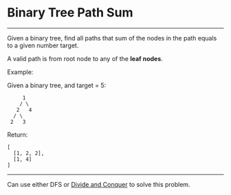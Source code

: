 # Binary Tree Path Sum
---

Given a binary tree, find all paths that sum of the nodes in the path equals to a given number target.

A valid path is from root node to any of the **leaf nodes**.

Example:

Given a binary tree, and target = 5:
```
     1
    / \
   2   4
  / \
 2   3
```

Return:
```
[
  [1, 2, 2],
  [1, 4]
]
```
---

Can use either DFS or [Divide and Conquer](https://github.com/JakeMa2017/Basic-Algorithm/blob/master/Divide%20and%20Conquer/376.Binary%20Tree%20Path%20Sum/Binary_Tree_Path_Sum.java) to solve this problem.
